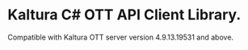 # Kaltura C# OTT API Client Library.
Compatible with Kaltura OTT server version 4.9.13.19531 and above.
